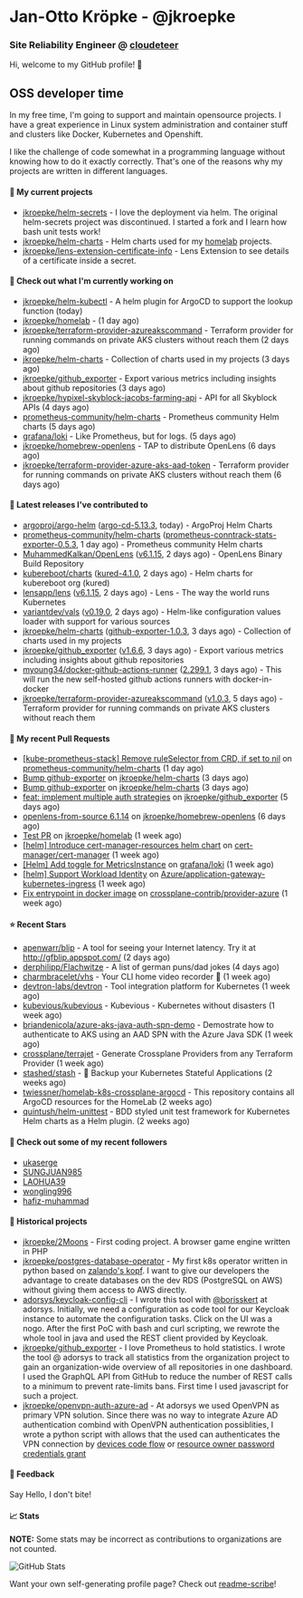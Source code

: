 # Jan-Otto Kröpke - @jkroepke
### Site Reliability Engineer @ [cloudeteer](https://cloudeteer.de/)

Hi, welcome to my GitHub profile! 👋

## OSS developer time
In my free time, I'm going to support and maintain opensource projects. I have a great experience in Linux system administration and container stuff and clusters like Docker, Kubernetes and Openshift.

I like the challenge of code somewhat in a programming language without knowing how to do it exactly correctly. That's one of the reasons why my projects are written in different languages.

#### 🌱 My current projects
- [jkroepke/helm-secrets](https://github.com/jkroepke/helm-secrets) - I love the deployment via helm. The original helm-secrets project was discontinued. I started a fork and I learn how bash unit tests work!
- [jkroepke/helm-charts](https://github.com/jkroepke/helm-charts) - Helm charts used for my [homelab](https://github.com/jkroepke/homelab) projects.
- [jkroepke/lens-extension-certificate-info](https://github.com/jkroepke/lens-extension-certificate-info) - Lens Extension to see details of a certificate inside a secret.

#### 👷 Check out what I'm currently working on

- [jkroepke/helm-kubectl](https://github.com/jkroepke/helm-kubectl) - A helm plugin for ArgoCD to support the lookup function (today)
- [jkroepke/homelab](https://github.com/jkroepke/homelab) -  (1 day ago)
- [jkroepke/terraform-provider-azureakscommand](https://github.com/jkroepke/terraform-provider-azureakscommand) - Terraform provider for running commands on private AKS clusters without reach them (2 days ago)
- [jkroepke/helm-charts](https://github.com/jkroepke/helm-charts) - Collection of charts used in my projects (3 days ago)
- [jkroepke/github_exporter](https://github.com/jkroepke/github_exporter) - Export various metrics including insights about github repositories (3 days ago)
- [jkroepke/hypixel-skyblock-jacobs-farming-api](https://github.com/jkroepke/hypixel-skyblock-jacobs-farming-api) - API for all Skyblock APIs (4 days ago)
- [prometheus-community/helm-charts](https://github.com/prometheus-community/helm-charts) - Prometheus community Helm charts (5 days ago)
- [grafana/loki](https://github.com/grafana/loki) - Like Prometheus, but for logs. (5 days ago)
- [jkroepke/homebrew-openlens](https://github.com/jkroepke/homebrew-openlens) - TAP to distribute OpenLens (6 days ago)
- [jkroepke/terraform-provider-azure-aks-aad-token](https://github.com/jkroepke/terraform-provider-azure-aks-aad-token) - Terraform provider for running commands on private AKS clusters without reach them (6 days ago)

#### 🔭 Latest releases I've contributed to

- [argoproj/argo-helm](https://github.com/argoproj/argo-helm) ([argo-cd-5.13.3](https://github.com/argoproj/argo-helm/releases/tag/argo-cd-5.13.3), today) - ArgoProj Helm Charts
- [prometheus-community/helm-charts](https://github.com/prometheus-community/helm-charts) ([prometheus-conntrack-stats-exporter-0.5.3](https://github.com/prometheus-community/helm-charts/releases/tag/prometheus-conntrack-stats-exporter-0.5.3), 1 day ago) - Prometheus community Helm charts
- [MuhammedKalkan/OpenLens](https://github.com/MuhammedKalkan/OpenLens) ([v6.1.15](https://github.com/MuhammedKalkan/OpenLens/releases/tag/v6.1.15), 2 days ago) - OpenLens Binary Build Repository
- [kubereboot/charts](https://github.com/kubereboot/charts) ([kured-4.1.0](https://github.com/kubereboot/charts/releases/tag/kured-4.1.0), 2 days ago) - Helm charts for kubereboot org (kured)
- [lensapp/lens](https://github.com/lensapp/lens) ([v6.1.15](https://github.com/lensapp/lens/releases/tag/v6.1.15), 2 days ago) - Lens - The way the world runs Kubernetes
- [variantdev/vals](https://github.com/variantdev/vals) ([v0.19.0](https://github.com/variantdev/vals/releases/tag/v0.19.0), 2 days ago) - Helm-like configuration values loader with support for various sources
- [jkroepke/helm-charts](https://github.com/jkroepke/helm-charts) ([github-exporter-1.0.3](https://github.com/jkroepke/helm-charts/releases/tag/github-exporter-1.0.3), 3 days ago) - Collection of charts used in my projects
- [jkroepke/github_exporter](https://github.com/jkroepke/github_exporter) ([v1.6.6](https://github.com/jkroepke/github_exporter/releases/tag/v1.6.6), 3 days ago) - Export various metrics including insights about github repositories
- [myoung34/docker-github-actions-runner](https://github.com/myoung34/docker-github-actions-runner) ([2.299.1](https://github.com/myoung34/docker-github-actions-runner/releases/tag/2.299.1), 3 days ago) - This will run the new self-hosted github actions runners with docker-in-docker
- [jkroepke/terraform-provider-azureakscommand](https://github.com/jkroepke/terraform-provider-azureakscommand) ([v1.0.3](https://github.com/jkroepke/terraform-provider-azureakscommand/releases/tag/v1.0.3), 5 days ago) - Terraform provider for running commands on private AKS clusters without reach them

#### 🔨 My recent Pull Requests

- [[kube-prometheus-stack] Remove ruleSelector from CRD, if set to nil](https://github.com/prometheus-community/helm-charts/pull/2648) on [prometheus-community/helm-charts](https://github.com/prometheus-community/helm-charts) (1 day ago)
- [Bump github-exporter](https://github.com/jkroepke/helm-charts/pull/27) on [jkroepke/helm-charts](https://github.com/jkroepke/helm-charts) (3 days ago)
- [Bump github-exporter](https://github.com/jkroepke/helm-charts/pull/26) on [jkroepke/helm-charts](https://github.com/jkroepke/helm-charts) (3 days ago)
- [feat: implement multiple auth strategies](https://github.com/jkroepke/github_exporter/pull/148) on [jkroepke/github_exporter](https://github.com/jkroepke/github_exporter) (5 days ago)
- [openlens-from-source 6.1.14](https://github.com/jkroepke/homebrew-openlens/pull/15) on [jkroepke/homebrew-openlens](https://github.com/jkroepke/homebrew-openlens) (6 days ago)
- [Test PR](https://github.com/jkroepke/homelab/pull/63) on [jkroepke/homelab](https://github.com/jkroepke/homelab) (1 week ago)
- [[helm] Introduce cert-manager-resources helm chart](https://github.com/cert-manager/cert-manager/pull/5542) on [cert-manager/cert-manager](https://github.com/cert-manager/cert-manager) (1 week ago)
- [[Helm] Add toggle for MetricsInstance](https://github.com/grafana/loki/pull/7525) on [grafana/loki](https://github.com/grafana/loki) (1 week ago)
- [[helm] Support Workload Identity](https://github.com/Azure/application-gateway-kubernetes-ingress/pull/1464) on [Azure/application-gateway-kubernetes-ingress](https://github.com/Azure/application-gateway-kubernetes-ingress) (1 week ago)
- [Fix entrypoint in docker image](https://github.com/crossplane-contrib/provider-azure/pull/356) on [crossplane-contrib/provider-azure](https://github.com/crossplane-contrib/provider-azure) (1 week ago)

#### ⭐ Recent Stars

- [apenwarr/blip](https://github.com/apenwarr/blip) - A tool for seeing your Internet latency.  Try it at http://gfblip.appspot.com/ (2 days ago)
- [derphilipp/Flachwitze](https://github.com/derphilipp/Flachwitze) - A list of german puns/dad jokes (4 days ago)
- [charmbracelet/vhs](https://github.com/charmbracelet/vhs) - Your CLI home video recorder 📼 (1 week ago)
- [devtron-labs/devtron](https://github.com/devtron-labs/devtron) - Tool integration platform for Kubernetes (1 week ago)
- [kubevious/kubevious](https://github.com/kubevious/kubevious) - Kubevious - Kubernetes without disasters (1 week ago)
- [briandenicola/azure-aks-java-auth-spn-demo](https://github.com/briandenicola/azure-aks-java-auth-spn-demo) - Demostrate how to authenticate to AKS using an AAD SPN with the Azure Java SDK (1 week ago)
- [crossplane/terrajet](https://github.com/crossplane/terrajet) - Generate Crossplane Providers from any Terraform Provider (1 week ago)
- [stashed/stash](https://github.com/stashed/stash) - 🛅 Backup your Kubernetes Stateful Applications (2 weeks ago)
- [twiessner/homelab-k8s-crossplane-argocd](https://github.com/twiessner/homelab-k8s-crossplane-argocd) - This repository contains all ArgoCD resources for the HomeLab (2 weeks ago)
- [quintush/helm-unittest](https://github.com/quintush/helm-unittest) - BDD styled unit test framework for Kubernetes Helm charts as a Helm plugin. (2 weeks ago)

#### 👯 Check out some of my recent followers

- [ukaserge](https://github.com/ukaserge)
- [SUNGJUAN985](https://github.com/SUNGJUAN985)
- [LAOHUA39](https://github.com/LAOHUA39)
- [wongling996](https://github.com/wongling996)
- [hafiz-muhammad](https://github.com/hafiz-muhammad)

#### 📜 Historical projects
- [jkroepke/2Moons](https://github.com/jkroepke/2Moons) - First coding project. A browser game engine written in PHP
- [jkroepke/postgres-database-operator](https://github.com/jkroepke/postgres-database-operator) - My first k8s operator written in python based on [zalando's kopf](https://github.com/zalando-incubator/kopf). I want to give our developers the advantage to create databases on the dev RDS (PostgreSQL on AWS) without giving them access to AWS directly.
- [adorsys/keycloak-config-cli](https://github.com/adorsys/keycloak-config-cli) - I wrote this tool with [@borisskert](https://github.com/borisskert) at adorsys. Initially, we need a configuration as code tool for our Keycloak instance to automate the configuration tasks. Click on the UI was a nogo. After the first PoC with bash and curl scripting, we rewrote the whole tool in java and used the REST client provided by Keycloak.
- [jkroepke/github_exporter](https://github.com/jkroepke/github_exporter) - I love Prometheus to hold statistics. I wrote the tool @ adorsys to track all statistics from the organization project to gain an organization-wide overview of all repositories in one dashboard. I used the GraphQL API from GitHub to reduce the number of REST calls to a minimum to prevent rate-limits bans. First time I used javascript for such a project.
- [jkroepke/openvpn-auth-azure-ad](https://github.com/jkroepke/openvpn-auth-azure-ad) - At adorsys we used OpenVPN as primary VPN solution. Since there was no way to integrate Azure AD authentication combind with OpenVPN authentication possiblities, I wrote a python script with allows that the used can authenticates the VPN connection by [devices code flow](https://docs.microsoft.com/en-us/azure/active-directory/develop/v2-oauth2-device-code) or [resource owner password credentials grant](https://docs.microsoft.com/en-us/azure/active-directory/develop/v2-oauth-ropc)

#### 💬 Feedback

Say Hello, I don't bite!

#### 📈 Stats

**NOTE:** Some stats may be incorrect as contributions to organizations
are not counted.

![GitHub Stats](https://github-readme-stats.vercel.app/api?username=jkroepke&count_private=false&theme=tokyonight&show_icons=true)

Want your own self-generating profile page? Check out [readme-scribe](https://github.com/muesli/readme-scribe)!
